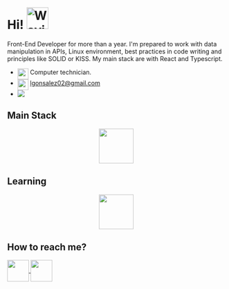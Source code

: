 # Hi! <img src="https://raw.githubusercontent.com/Tarikul-Islam-Anik/Animated-Fluent-Emojis/master/Emojis/Hand%20gestures/Waving%20Hand.png" alt="Waving Hand" width="50" height="50"/>
 
Front-End Developer for more than a year. I'm prepared to work with data manipulation in APIs, Linux environment, best practices in code writing and principles like SOLID or KISS. My main stack are with React and Typescript.
- <img align="top" src="https://raw.githubusercontent.com/Tarikul-Islam-Anik/Animated-Fluent-Emojis/master/Emojis/Objects/Graduation%20Cap.png" width="25" height="25" /> Computer technician.
- <img align="top" src="https://raw.githubusercontent.com/Tarikul-Islam-Anik/Animated-Fluent-Emojis/master/Emojis/Objects/Inbox%20Tray.png" width="25" height="25" /> lgonsalez02@gmail.com
- <img align="top" src="https://wakatime.com/badge/user/abdb4217-ca9d-4a20-960c-a8f5d95cca53.svg"  />

<!-- <div align="center">
<a  href="https://github.com/leeool?tab=repositories">
  <img align="center"  width="390" src="https://github-readme-stats.vercel.app/api/wakatime?username=@leeool&theme=github_dark&custom_title=" />
</a>
</div> -->

## Main Stack
<p align="center">
    <img height="80" src="https://skillicons.dev/icons?i=react,ts,nodejs,scss,vite,styledcomponents" />
</p>

## Learning
<p align="center">
    <img height="80" src="https://skillicons.dev/icons?i=nodejs,express,docker,rust" />
</p>



## How to reach me?

<div>
<a href="https://www.linkedin.com/in/leonardo-gonsalez/">
  <img align="center" height=50px  src="https://img.shields.io/badge/LinkedIn-0077B5?style=for-the-badge&logo=linkedin&logoColor=white"/>
</a>
 <a href="mailto:lgonsalez02@gmail.com">
  <img align="center" height=50px  src="https://img.shields.io/badge/Gmail-eee?style=for-the-badge&logo=gmail&logoColor=de5246"/>
</a>
</div>

